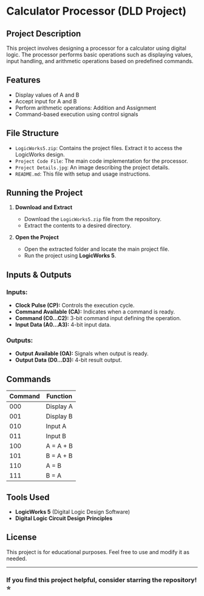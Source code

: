 # Calculator Processor (DLD Project)

## Project Description
This project involves designing a processor for a calculator using digital logic. The processor performs basic operations such as displaying values, input handling, and arithmetic operations based on predefined commands.

## Features
- Display values of A and B
- Accept input for A and B
- Perform arithmetic operations: Addition and Assignment
- Command-based execution using control signals

## File Structure
- `LogicWorks5.zip`: Contains the project files. Extract it to access the LogicWorks design.
- `Project Code File`: The main code implementation for the processor.
- `Project Details.jpg`: An image describing the project details.
- `README.md`: This file with setup and usage instructions.

## Running the Project
1. **Download and Extract**
   - Download the `LogicWorks5.zip` file from the repository.
   - Extract the contents to a desired directory.

2. **Open the Project**
   - Open the extracted folder and locate the main project file.
   - Run the project using **LogicWorks 5**.

## Inputs & Outputs
### **Inputs:**
- **Clock Pulse (CP):** Controls the execution cycle.
- **Command Available (CA):** Indicates when a command is ready.
- **Command (C0...C2):** 3-bit command input defining the operation.
- **Input Data (A0...A3):** 4-bit input data.

### **Outputs:**
- **Output Available (OA):** Signals when output is ready.
- **Output Data (D0...D3):** 4-bit result output.

## Commands
| Command | Function |
|---------|----------|
| 000     | Display A |
| 001     | Display B |
| 010     | Input A |
| 011     | Input B |
| 100     | A = A + B |
| 101     | B = A + B |
| 110     | A = B |
| 111     | B = A |

## Tools Used
- **LogicWorks 5** (Digital Logic Design Software)
- **Digital Logic Circuit Design Principles**

## License
This project is for educational purposes. Feel free to use and modify it as needed.

---
### If you find this project helpful, consider starring the repository! ⭐
